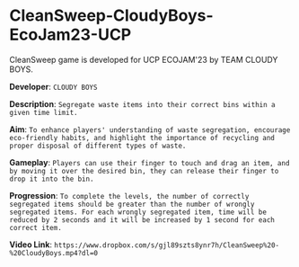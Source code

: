 # CleanSweep-CloudyBoys-EcoJam23-UCP
CleanSweep game is developed for UCP ECOJAM'23 by TEAM CLOUDY BOYS.

**Developer**: `CLOUDY BOYS` <br>

**Description**: `Segregate waste items into their correct bins within a given time limit.` <br>

**Aim**: `To enhance players' understanding of waste segregation, encourage eco-friendly habits, and highlight the importance of recycling and proper disposal of different types of waste.` <br>

**Gameplay**: `Players can use their finger to touch and drag an item, and by moving it over the desired bin, they can release their finger to drop it into the bin.` <br>

**Progression**: `To complete the levels, the number of correctly segregated items should be greater than the number of wrongly segregated items. For each wrongly segregated item, time will be reduced by 2 seconds and it will be increased by 1 second for each correct item.` <br>

**Video Link**: `https://www.dropbox.com/s/gjl89szts8ynr7h/CleanSweep%20-%20CloudyBoys.mp4?dl=0`

